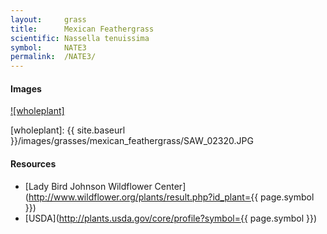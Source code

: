 ```yaml
---
layout:     grass
title:      Mexican Feathergrass
scientific: Nassella tenuissima
symbol:     NATE3
permalink:  /NATE3/
---
```


#### Images

[![wholeplant]][lbj_NATE3_whole_plant]

[wholeplant]: {{ site.baseurl }}/images/grasses/mexican_feathergrass/SAW_02320.JPG

[lbj_NATE3_whole_plant]: http://www.wildflower.org/gallery/result.php?id_image=23374 "Sally &amp; Andy Wasowski, Lady Bird Johnson Wildflower Center"


#### Resources

* [Lady Bird Johnson Wildflower Center](http://www.wildflower.org/plants/result.php?id_plant={{ page.symbol }})
* [USDA](http://plants.usda.gov/core/profile?symbol={{ page.symbol }})

